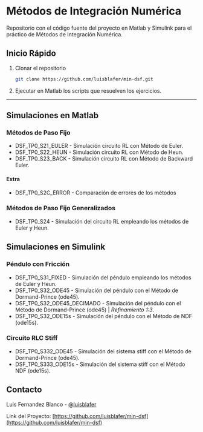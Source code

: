# Métodos de Integración Numérica

Repositorio con el código fuente del proyecto en Matlab y Simulink para el práctico de Métodos de Integración Numérica.


<!-- GETTING STARTED -->
## Inicio Rápido

1. Clonar el repositorio

   ```sh
   git clone https://github.com/luisblafer/min-dsf.git
   ```

2. Ejecutar en Matlab los scripts que resuelven los ejercicios.  

---  

<!-- MATLAB -->
## Simulaciones en Matlab

### Métodos de Paso Fijo

* DSF_TP0_S21_EULER - Simulación circuito RL con Método de Euler.
* DSF_TP0_S22_HEUN - Simulación circuito RL con Método de Heun.
* DSF_TP0_S23_BACK - Simulación circuito RL con Método de Backward Euler.

#### Extra

* DSF_TP0_S2C_ERROR - Comparación de errores de los métodos


### Métodos de Paso Fijo Generalizados

* DSF_TP0_S24 - Simulación del circuito RL empleando los métodos de Euler y Heun.


<!-- SIMULINK -->
## Simulaciones en Simulink

### Péndulo con Fricción

* DSF_TP0_S31_FIXED - Simulación del péndulo empleando los métodos de Euler y Heun.
* DSF_TP0_S32_ODE45 - Simulación del péndulo con el Método de Dormand-Prince (ode45).
* DSF_TP0_S32_ODE45_DECIMADO - Simulación del péndulo con el Método de Dormand-Prince (ode45) | _Refinamiento 1:3_.
* DSF_TP0_S32_ODE15s - Simulación del péndulo con el Método de NDF (ode15s).


### Circuito RLC Stiff

* DSF_TP0_S332_ODE45 - Simulación del sistema stiff con el Método de Dormand-Prince (ode45).
* DSF_TP0_S333_ODE15s - Simulación del sistema stiff con el Método NDF (ode15s).



<!-- CONTACT -->
## Contacto

Luis Fernandez Blanco - [@luisblafer](https://twitter.com/luisblafer)

Link del Proyecto: [https://github.com/luisblafer/min-dsf](https://github.com/luisblafer/min-dsf)
